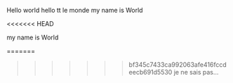 Hello world
hello tt le monde
my name is World

<<<<<<< HEAD



my name is World

=======
>>>>>>> bf345c7433ca992063afe416fccdeecb691d5530
je ne sais pas... 

